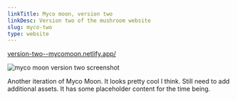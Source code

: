 ```yaml
---
linkTitle: Myco moon, version two
linkDesc: Version two of the mushroom website
slug: myco-two
type: website
---
```


[version-two--mycomoon.netlify.app/](https://version-two--mycomoon.netlify.app/)

![myco moon version two screenshot](/img/myco-two.png)

Another iteration of Myco Moon. It looks pretty cool I think. Still need to add additional assets. It has some placeholder content for the time being.

